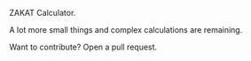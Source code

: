 ZAKAT Calculator.

A lot more small things and complex calculations are remaining. 


Want to contribute? Open a pull request.
